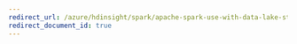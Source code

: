 ```yaml
---
redirect_url: /azure/hdinsight/spark/apache-spark-use-with-data-lake-store
redirect_document_id: true
---
```

